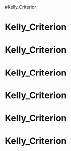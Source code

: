 #Kelly_Criterion
# Kelly_Criterion
# Kelly_Criterion
# Kelly_Criterion
# Kelly_Criterion
# Kelly_Criterion
# Kelly_Criterion

